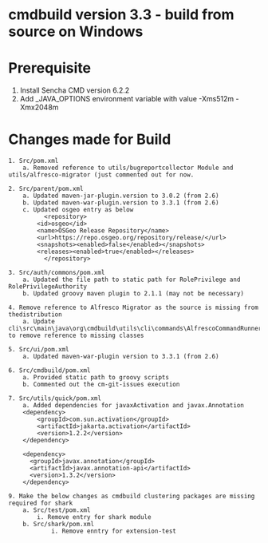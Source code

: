 # cmdbuild version 3.3 - build from source on Windows

# Prerequisite
1. Install Sencha CMD version 6.2.2
2. Add _JAVA_OPTIONS environment variable with value -Xms512m -Xmx2048m
	

# Changes made for Build
	1. Src/pom.xml
		a. Removed reference to utils/bugreportcollector Module and utils/alfresco-migrator (just commented out for now.
		
	2. Src/parent/pom.xml
		a. Updated maven-jar-plugin.version to 3.0.2 (from 2.6)
		b. Updated maven-war-plugin.version to 3.3.1 (from 2.6)
		c. Updated osgeo entry as below
		      <repository>
			<id>osgeo</id>
			<name>OSGeo Release Repository</name>
			<url>https://repo.osgeo.org/repository/release/</url>
			<snapshots><enabled>false</enabled></snapshots>
			<releases><enabled>true</enabled></releases>
		      </repository>
      
	3. Src/auth/commons/pom.xml
		a. Updated the file path to static path for RolePrivilege and RolePrivilegeAuthority
		b. Updated groovy maven plugin to 2.1.1 (may not be necessary) 
		
	4. Remove reference to Alfresco Migrator as the source is missing from thedistribution
		a. Update cli\src\main\java\org\cmdbuild\utils\cli\commands\AlfrescoCommandRunner.java to remove reference to missing classes
	
	5. Src/ui/pom.xml
		a. Updated maven-war-plugin version to 3.3.1 (from 2.6)
		
	6. Src/cmdbuild/pom.xml
		a. Provided static path to groovy scripts
		b. Commented out the cm-git-issues execution
		
	7. Src/utils/quick/pom.xml
		a. Added dependencies for javaxActivation and javax.Annotation 
		<dependency>
			<groupId>com.sun.activation</groupId>
			<artifactId>jakarta.activation</artifactId>
			<version>1.2.2</version>
		</dependency>

		<dependency>
		  <groupId>javax.annotation</groupId>
		  <artifactId>javax.annotation-api</artifactId>
		  <version>1.3.2</version>
		</dependency>
		
	9. Make the below changes as cmdbuild clustering packages are missing required for shark
		a. Src/test/pom.xml
			i. Remove entry for shark module
		b. Src/shark/pom.xml
        		i. Remove enntry for extension-test
